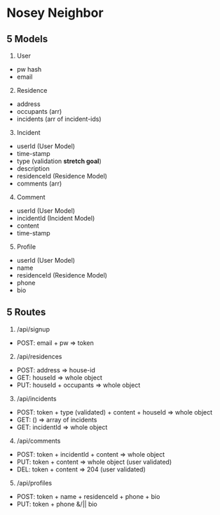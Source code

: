 # Nosey Neighbor

## 5 Models

1. User
  * pw hash
  * email
2. Residence
  * address
  * occupants (arr)
  * incidents (arr of incident-ids)
3. Incident
  * userId (User Model)
  * time-stamp
  * type (validation **stretch goal**)
  * description
  * residenceId (Residence Model)
  * comments (arr)
4. Comment
  * userId (User Model)
  * incidentId (Incident Model)
  * content
  * time-stamp
5. Profile
  * userId (User Model)
  * name
  * residenceId (Residence Model)
  * phone
  * bio

## 5 Routes

1. /api/signup
  * POST: email + pw => token
2. /api/residences
  * POST: address => house-id
  * GET: houseId => whole object
  * PUT: houseId + occupants => whole object
3. /api/incidents
  * POST: token + type (validated) + content + houseId => whole object
  * GET: () => array of incidents
  * GET: incidentId => whole object
4. /api/comments
  * POST: token + incidentId + content => whole object
  * PUT: token + content => whole object (user validated)
  * DEL: token + content => 204 (user validated)
5. /api/profiles
  * POST: token + name + residenceId + phone + bio
  * PUT: token + phone &/|| bio
